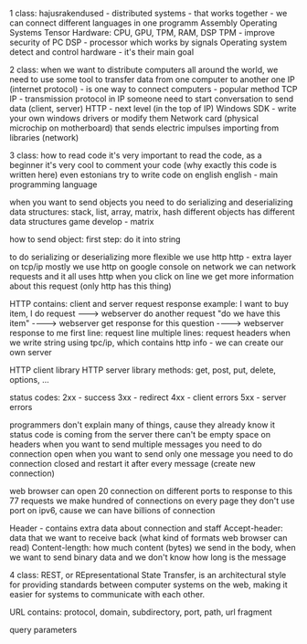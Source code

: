 1 class:
hajusrakendused - distributed systems - that works together - we can connect different languages in one programm
Assembly
Operating Systems
Tensor
Hardware: CPU, GPU, TPM, RAM, DSP
TPM - improve security of PC
DSP - processor which works by signals
Operating system detect and control hardware - it's their main goal


2 class:
when we want to distribute computers all around the world, we need to use some tool to transfer data from one computer to another one
IP (internet protocol) - is one way to connect computers - popular method
TCP IP - transmission protocol
in IP someone need to start conversation to send data (client, server)
HTTP - next level (in the top of IP)
Windows SDK - write your own windows drivers or modify them
Network card (physical microchip on motherboard) that sends electric impulses
importing from libraries (network)

3 class:
how to read code
it's very important to read the code, as a beginner it's very cool to comment your code (why exactly this code is written here)
even estonians try to write code on english
english - main programming language

when you want to send objects you need to do serializing and deserializing
data structures: stack, list, array, matrix, hash
different objects has different data structures
game develop - matrix 

how to send object:
first step: do it into string

to do serializing or deserializing more flexible we use http
http - extra layer on tcp/ip
mostly we use http
on google console on network we can network requests and it all uses http
when you click on line we get more information about this request (only http has this thing)

HTTP contains:
client and server
request    response
example: I want to buy item, I do request ---> webserver do another request "do we have this item" ----> webserver get response for this question ----> webserver response to me
first line: request line
multiple lines: request headers
when we write string using tpc/ip, which contains http info - we can create our own server

HTTP client library
HTTP server library
methods: get, post, put, delete, options, ...

status codes:
2xx - success
3xx - redirect
4xx - client errors
5xx - server errors

programmers don't explain many of things, cause they already know it
status code is coming from the server
there can't be empty space on headers
when you want to send multiple messages you need to do connection open
when you want to send only one message you need to do connection closed and restart it after every message (create new connection)

web browser can open 20 connection on different ports to response to this 77 requests
we make hundred of connections on every page
they don't use port on ipv6, cause we can have billions of connection

Header - contains extra data about connection and staff
Accept-header: data that we want to receive back (what kind of formats web browser can read)
Content-length: how much content (bytes) we send in the body, when we want to send binary data and we don't know how long is the message


4 class:
REST, or REpresentational State Transfer, is an architectural style for providing standards between computer systems on the web, making it easier for systems to communicate with each other.

URL contains: protocol, domain, subdirectory, port, path, url fragment

query parameters
